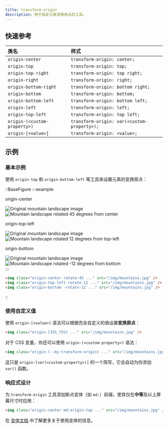 ```yaml
---
title: transform-origin
description: 用于指定元素变换原点的工具。
---
```


## 快速参考

| 类名                         | 样式                           |
| :--------------------------- | :----------------------------- |
| `origin-center`              | `transform-origin: center;`    |
| `origin-top`                 | `transform-origin: top;`       |
| `origin-top-right`           | `transform-origin: top right;` |
| `origin-right`               | `transform-origin: right;`     |
| `origin-bottom-right`        | `transform-origin: bottom right;` |
| `origin-bottom`              | `transform-origin: bottom;`    |
| `origin-bottom-left`         | `transform-origin: bottom left;` |
| `origin-left`                | `transform-origin: left;`      |
| `origin-top-left`            | `transform-origin: top left;`  |
| `origin-(<custom-property>)` | `transform-origin: var(<custom-property>);` |
| `origin-[<value>]`           | `transform-origin: <value>;`   |

## 示例

### 基本示例

使用 `origin-top` 和 `origin-bottom-left` 等工具来设置元素的变换原点：

::BaseFigure
:::example
<div class="flex scroll-p-8 overflow-scroll sm:block sm:overflow-visible">
  <div class="flex shrink-0 items-center justify-around gap-12 p-8 px-12 pb-10 font-mono font-bold sm:gap-4 sm:px-8">
    <div class="flex shrink-0 flex-col items-center">
      <p class="mb-9 text-center font-mono text-xs font-medium text-gray-500 dark:text-gray-400">
        origin-center
      </p>
      <div class="relative">
        <div class="absolute inset-0">
          <img
            class="size-24 rounded-lg object-cover opacity-25"
            src="https://images.unsplash.com/photo-1554629947-334ff61d85dc?ixid=MnwxMjA3fDB8MHxwaG90by1wYWdlfHx8fGVufDB8fHx8&ixlib=rb-1.2.1&auto=format&fit=crop&w=1000&h=1000&q=90"
            alt="Original mountain landscape image"
          />
        </div>
        <div class="relative z-10 origin-center rotate-45">
          <img
            class="size-24 rounded-lg object-cover shadow-xl"
            src="https://images.unsplash.com/photo-1554629947-334ff61d85dc?ixid=MnwxMjA3fDB8MHxwaG90by1wYWdlfHx8fGVufDB8fHx8&ixlib=rb-1.2.1&auto=format&fit=crop&w=1000&h=1000&q=90"
            alt="Mountain landscape rotated 45 degrees from center"
          />
          <div class="absolute inset-0 rounded-lg ring-1 ring-black/10 ring-inset"></div>
        </div>
      </div>
    </div>
    <div class="flex shrink-0 flex-col items-center">
      <p class="mb-9 text-center font-mono text-xs font-medium text-gray-500 dark:text-gray-400">
        origin-top-left
      </p>
      <div class="relative">
        <div class="absolute inset-0">
          <img
            class="size-24 rounded-lg object-cover opacity-25"
            src="https://images.unsplash.com/photo-1554629947-334ff61d85dc?ixid=MnwxMjA3fDB8MHxwaG90by1wYWdlfHx8fGVufDB8fHx8&ixlib=rb-1.2.1&auto=format&fit=crop&w=1000&h=1000&q=90"
            alt="Original mountain landscape image"
          />
        </div>
        <div class="relative z-10 origin-top-left rotate-12">
          <img
            class="size-24 rounded-lg object-cover shadow-xl"
            src="https://images.unsplash.com/photo-1554629947-334ff61d85dc?ixid=MnwxMjA3fDB8MHxwaG90by1wYWdlfHx8fGVufDB8fHx8&ixlib=rb-1.2.1&auto=format&fit=crop&w=1000&h=1000&q=90"
            alt="Mountain landscape rotated 12 degrees from top-left"
          />
          <div class="absolute inset-0 rounded-lg ring-1 ring-black/10 ring-inset"></div>
        </div>
      </div>
    </div>
    <div class="flex shrink-0 flex-col items-center">
      <p class="mb-9 text-center font-mono text-xs font-medium text-gray-500 dark:text-gray-400">
        origin-bottom
      </p>
      <div class="relative">
        <div class="absolute inset-0">
          <img
            class="size-24 rounded-lg object-cover opacity-25"
            src="https://images.unsplash.com/photo-1554629947-334ff61d85dc?ixid=MnwxMjA3fDB8MHxwaG90by1wYWdlfHx8fGVufDB8fHx8&ixlib=rb-1.2.1&auto=format&fit=crop&w=1000&h=1000&q=90"
            alt="Original mountain landscape image"
          />
        </div>
        <div class="relative z-10 origin-bottom -rotate-12">
          <img
            class="size-24 rounded-lg object-cover shadow-xl"
            src="https://images.unsplash.com/photo-1554629947-334ff61d85dc?ixid=MnwxMjA3fDB8MHxwaG90by1wYWdlfHx8fGVufDB8fHx8&ixlib=rb-1.2.1&auto=format&fit=crop&w=1000&h=1000&q=90"
            alt="Mountain landscape rotated -12 degrees from bottom"
          />
          <div class="absolute inset-0 rounded-lg ring-1 ring-black/10 ring-inset"></div>
        </div>
      </div>
    </div>
  </div>
</div>
:::

```html
<img class="origin-center rotate-45 ..." src="/img/mountains.jpg" />
<img class="origin-top-left rotate-12 ..." src="/img/mountains.jpg" />
<img class="origin-bottom -rotate-12 ..." src="/img/mountains.jpg" />
```
::

### 使用自定义值

使用 `origin-[<value>]` 语法可以根据完全自定义的值设置**变换原点**：

```html
<img class="origin-[33%_75%] ..." src="/img/mountains.jpg" />
```

对于 CSS 变量，你还可以使用 `origin-(<custom-property>)` 语法：

```html
<img class="origin-(--my-transform-origin) ..." src="/img/mountains.jpg" />
```
这只是 `origin-[var(<custom-property>)]` 的一个简写，它会自动为你添加 `var()` 函数。

### 响应式设计

为 `transform-origin` 工具添加断点变体（如 `md:`）前缀，使其仅在**中等**及以上屏幕尺寸时应用：

```html
<img class="origin-center md:origin-top ..." src="/img/mountains.jpg" />
```

在 [变体文档](https://tailwindcss.com/docs/hover-focus-and-other-states) 中了解更多关于使用变体的信息。


